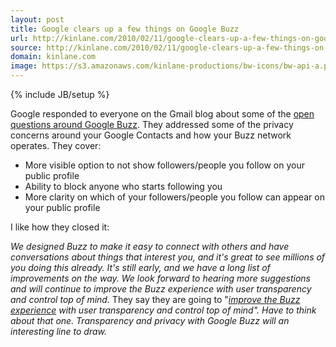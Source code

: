 ```yaml
---
layout: post
title: Google clears up a few things on Google Buzz
url: http://kinlane.com/2010/02/11/google-clears-up-a-few-things-on-google-buzz/
source: http://kinlane.com/2010/02/11/google-clears-up-a-few-things-on-google-buzz/
domain: kinlane.com
image: https://s3.amazonaws.com/kinlane-productions/bw-icons/bw-api-a.png
---
```

{% include JB/setup %}

<p>
     Google responded to everyone on the Gmail blog about some of the <a href="http://gmailblog.blogspot.com/2010/02/millions-of-buzz-users-and-improvements.html">open questions around Google Buzz</a>. They addressed some of the privacy concerns around your Google Contacts and how your Buzz network operates. They cover:
</p>
<ul class="mainlist">
     <li>More visible option to not show followers/people you follow on your public profile
     </li>
     <li>Ability to block anyone who starts following you
     </li>
     <li>More clarity on which of your followers/people you follow can appear on your public profile
     </li>
</ul>
<p>
     I like how they closed it:
</p>
<p class="c1">
     <em>We designed Buzz to make it easy to connect with others and have conversations about things that interest you, and it's great to see millions of you doing this already. It's still early, and we have a long list of improvements on the way. We look forward to hearing more suggestions and will continue to improve the Buzz experience with user transparency and control top of mind.</em> They say they are going to "<em><a href="http://gmailblog.blogspot.com/2010/02/millions-of-buzz-users-and-improvements.html">improve the Buzz experience</a> with user transparency and control top of mind". <em>Have to think about that one. Transparency and privacy with Google Buzz will an interesting line to draw.</em></em>
</p>
